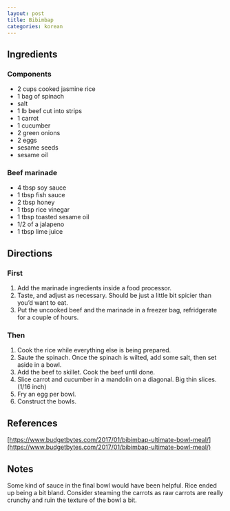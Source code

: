 ```yaml
---
layout: post
title: Bibimbap
categories: korean
---
```


## Ingredients

### Components

* 2 cups cooked jasmine rice
* 1 bag of spinach
* salt
* 1 lb beef cut into strips
* 1 carrot
* 1 cucumber
* 2 green onions
* 2 eggs
* sesame seeds
* sesame oil

### Beef marinade

* 4 tbsp soy sauce
* 1 tbsp fish sauce
* 2 tbsp honey
* 1 tbsp rice vinegar
* 1 tbsp toasted sesame oil
* 1/2 of a jalapeno
* 1 tbsp lime juice

## Directions

### First

1. Add the marinade ingredients inside a food processor.
2. Taste, and adjust as necessary. Should be just a little bit spicier than you&rsquo;d want to eat.
3. Put the uncooked beef and the marinade in a freezer bag, refridgerate for a couple of hours.

### Then

1. Cook the rice while everything else is being prepared.
2. Saute the spinach. Once the spinach is wilted, add some salt, then set aside in a bowl.
3. Add the beef to skillet. Cook the beef until done.
4. Slice carrot and cucumber in a mandolin on a diagonal. Big thin slices. (1/16 inch)
5. Fry an egg per bowl.
6. Construct the bowls.

## References

[https://www.budgetbytes.com/2017/01/bibimbap-ultimate-bowl-meal/](https://www.budgetbytes.com/2017/01/bibimbap-ultimate-bowl-meal/)

## Notes

Some kind of sauce in the final bowl would have been helpful. Rice ended up being a bit bland. Consider steaming the carrots as raw carrots are really crunchy and ruin the texture of the bowl a bit.
